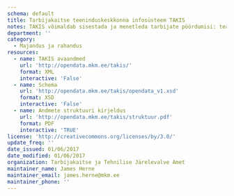 ```yaml
---
schema: default
title: Tarbijakaitse teeninduskeskkonna infosüsteem TAKIS
notes: TAKIS võimaldab sisestada ja menetleda tarbijate pöördumisi: teabenõudeid, selgitustaotlusi, kaebusi, tähelepanujuhtimisi ja väärteoteateid.
department: ''
category:
  - Majandus ja rahandus
resources:
  - name: TAKIS avaandmed
    url: 'http://opendata.mkm.ee/takis/'
    format: XML
    interactive: 'False'
  - name: Schema
    url: 'http://opendata.mkm.ee/takis/opendata_v1.xsd'
    format: XSD
    interactive: 'False'
  - name: Andmete struktuuri kirjeldus
    url: 'http://opendata.mkm.ee/takis/struktuur.pdf'
    format: PDF
    interactive: 'TRUE'
license: 'http://creativecommons.org/licenses/by/3.0/'
update_freq: ''
date_issued: 01/06/2017
date_modified: 01/06/2017
organization: Tarbijakaitse ja Tehnilise Järelevalve Amet
maintainer_name: James Herne
maintainer_email: james.herne@mkm.ee
maintainer_phone: ''
---
```

